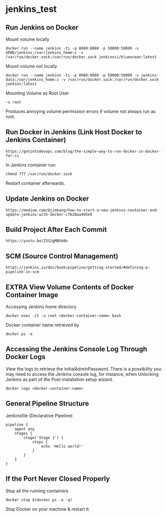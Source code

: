 # jenkins_test

Run Jenkins on Docker
---------------------
Mount volume locally
```
docker run --name jenkins -ti -p 8080:8080 -p 50000:50000 -v $PWD/jenkins:/var/jenkins_home:z -v /var/run/docker.sock:/var/run/docker.sock jenkinsci/blueocean:latest
```
Mount volume not locally
```
docker run --name jenkins -ti -p 8080:8080 -p 50000:50000 -v jenkins-data:/var/jenkins_home:z -v /var/run/docker.sock:/var/run/docker.sock jenkins:latest
```
Mounting Volume as Root User
```
-u root
```
Produces annoying volume permission errors if volume not always run as root.

Run Docker in Jenkins (Link Host Docker to Jenkins Container)
---------------------
```
https://getintodevops.com/blog/the-simple-way-to-run-docker-in-docker-for-ci
```
In Jenkins container run:
```
chmod 777 /var/run/docker.sock
```
Restart container afterwards.

Update Jenkins on Docker
---------------------
```
https://medium.com/@jimkang/how-to-start-a-new-jenkins-container-and-update-jenkins-with-docker-cf628aa495e9
```

Build Project After Each Commit
---------------------
```
https://youtu.be/Z3S2gMBUkBo
```

SCM (Source Control Management) 
---------------------
```
https://jenkins.io/doc/book/pipeline/getting-started/#defining-a-pipeline-in-scm
```

EXTRA
View Volume Contents of Docker Container Image
---------------------
Accessing Jenkins home directory
```
docker exec -it -u root <docker-container-name> bash
```
Docker container name retrieved by
```
docker ps -a
```

Accessing the Jenkins Console Log Through Docker Logs
---------------------
View the logs to retrieve the initialAdminPassword.
There is a possibility you may need to access the Jenkins console log, for instance, 
when Unlocking Jenkins as part of the Post-installation setup wizard.
```
docker logs <docker-container-name>
```

General Pipeline Structure
---------------------
Jenkinsfile (Declarative Pipeline)
```
pipeline {
    agent any 
    stages {
        stage('Stage 1') {
            steps {
                echo 'Hello world!' 
            }
        }
    }
}
```

If the Port Never Closed Properly
---------------------
Stop all the running containers 
```
docker stop $(docker ps -a -q)
```
Stop Docker on your machine & restart it.
